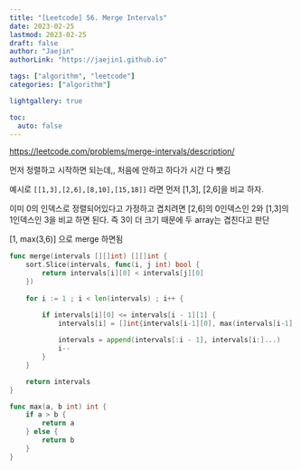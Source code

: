 ```yaml
---
title: "[Leetcode] 56. Merge Intervals"
date: 2023-02-25
lastmod: 2023-02-25
draft: false
author: "Jaejin"
authorLink: "https://jaejin1.github.io"

tags: ["algorithm", "leetcode"]
categories: ["algorithm"]

lightgallery: true

toc:
  auto: false
---
```


https://leetcode.com/problems/merge-intervals/description/

<!--more-->

먼저 정렬하고 시작하면 되는데,, 처음에 안하고 하다가 시간 다 뺏김

예시로 `[[1,3],[2,6],[8,10],[15,18]]` 라면 먼저 [1,3], [2,6]을 비교 하자.

이미 0의 인덱스로 정렬되어있다고 가정하고 겹치려면 [2,6]의 0인덱스인 2와 [1,3]의 1인덱스인 3을 비교 하면 된다. 즉 3이 더 크기 때문에 두 array는 겹친다고 판단

[1, max(3,6)] 으로 merge 하면됨

```go
func merge(intervals [][]int) [][]int {
    sort.Slice(intervals, func(i, j int) bool {
        return intervals[i][0] < intervals[j][0]
    })
    
    for i := 1 ; i < len(intervals) ; i++ {

        if intervals[i][0] <= intervals[i - 1][1] {
            intervals[i] = []int{intervals[i-1][0], max(intervals[i-1][1], intervals[i][1])}
            
            intervals = append(intervals[:i - 1], intervals[i:]...)
            i--
        }
    } 

    return intervals
}

func max(a, b int) int {
    if a > b {
        return a
    } else {
        return b
    }
}
```